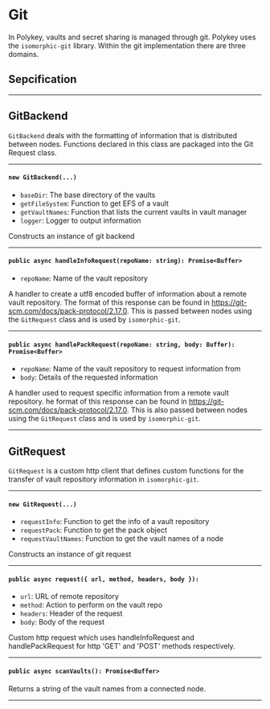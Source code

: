# Git

In Polykey, vaults and secret sharing is managed through git. Polykey uses the `isomorphic-git` library. Within the git implementation there are three domains.

## Sepcification

---

## GitBackend

 `GitBackend` deals with the formatting of information that is distributed between nodes. Functions declared in this class are packaged into the Git Request class.

---

#### `new GitBackend(...)`
* `baseDir`: The base directory of the vaults
* `getFileSystem`: Function to get EFS of a vault
* `getVaultNames`: Function that lists the current vaults in vault manager
* `logger`: Logger to output information

Constructs an instance of git backend

---

#### `public async handleInfoRequest(repoName: string): Promise<Buffer>`
* `repoName`: Name of the vault repository

A handler to create a utf8 encoded buffer of information about a remote vault repository. The format of this response can be found in https://git-scm.com/docs/pack-protocol/2.17.0. This is passed between nodes using the `GitRequest` class and is used by `isomorphic-git`.

---

#### `public async handlePackRequest(repoName: string, body: Buffer): Promise<Buffer>`
* `repoName`: Name of the vault repository to request information from
* `body`: Details of the requested information

A handler used to request specific information from a remote vault repository. he format of this response can be found in https://git-scm.com/docs/pack-protocol/2.17.0. This is also passed between nodes using the `GitRequest` class and is used by `isomorphic-git`.

---

## GitRequest

 `GitRequest` is a custom http client that defines custom functions for the transfer of vault repository information in `isomorphic-git`.

---

#### `new GitRequest(...)`
* `requestInfo`: Function to get the info of a vault repository
* `requestPack`: Function to get the pack object
* `requestVaultNames`: Function to get the vault names of a node

Constructs an instance of git request

---

#### `public async request({ url, method, headers, body }): `
* `url`: URL of remote repository
* `method`: Action to perform on the vault repo
* `headers`: Header of the request
* `body`:  Body of the request

Custom http request which uses handleInfoRequest and handlePackRequest for http 'GET' and 'POST' methods respectively.

---

#### `public async scanVaults(): Promise<Buffer>`

Returns a string of the vault names from a connected node.

---

